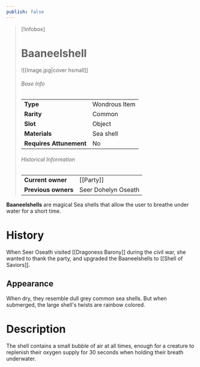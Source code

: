 ```yaml
---
publish: false
---
```


> [!infobox]  
> # Baaneelshell
> ![[Image.jpg|cover hsmall]]
> ###### Base Info
> | | |
> |---|---|
> | **Type** | Wondrous Item |
> | **Rarity** | Common |
> | **Slot** | Object |
> | **Materials** | Sea shell |
> | **Requires Attunement** | No |
> ###### Historical Information
> | | |
> |---|---|
> | **Current owner** | [[Party]] |
> | **Previous owners** | Seer Dohelyn Oseath |

**Baaneelshells** are magical Sea shells that allow the user to breathe under water for a short time.
# History
When Seer Oseath visited [[Dragoness Barony]] during the civil war, she wanted to thank the party, and upgraded the Baaneelshells to [[Shell of Saviors]].
## Appearance
When dry, they resemble dull grey common sea shells. But when submerged, the large shell's twists are rainbow colored.
# Description
The shell contains a small bubble of air at all times, enough for a creature to replenish their oxygen supply for 30 seconds when holding their breath underwater.